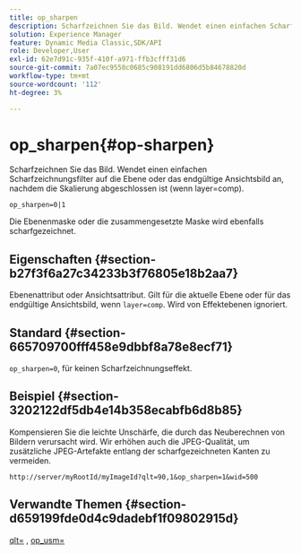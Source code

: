 ```yaml
---
title: op_sharpen
description: Scharfzeichnen Sie das Bild. Wendet einen einfachen Scharfzeichnungsfilter auf die Ebene oder das endgültige Ansichtsbild an, nachdem die Skalierung abgeschlossen ist (wenn layer=comp).
solution: Experience Manager
feature: Dynamic Media Classic,SDK/API
role: Developer,User
exl-id: 62e7d91c-935f-410f-a971-ffb3cfff31d6
source-git-commit: 7a07ec9550c0685c908191dd6806d5b84678820d
workflow-type: tm+mt
source-wordcount: '112'
ht-degree: 3%

---
```


# op_sharpen{#op-sharpen}

Scharfzeichnen Sie das Bild. Wendet einen einfachen Scharfzeichnungsfilter auf die Ebene oder das endgültige Ansichtsbild an, nachdem die Skalierung abgeschlossen ist (wenn layer=comp).

`op_sharpen=0|1`

Die Ebenenmaske oder die zusammengesetzte Maske wird ebenfalls scharfgezeichnet.

## Eigenschaften {#section-b27f3f6a27c34233b3f76805e18b2aa7}

Ebenenattribut oder Ansichtsattribut. Gilt für die aktuelle Ebene oder für das endgültige Ansichtsbild, wenn `layer=comp`. Wird von Effektebenen ignoriert.

## Standard {#section-665709700fff458e9dbbf8a78e8ecf71}

`op_sharpen=0`, für keinen Scharfzeichnungseffekt.

## Beispiel {#section-3202122df5db4e14b358ecabfb6d8b85}

Kompensieren Sie die leichte Unschärfe, die durch das Neuberechnen von Bildern verursacht wird. Wir erhöhen auch die JPEG-Qualität, um zusätzliche JPEG-Artefakte entlang der scharfgezeichneten Kanten zu vermeiden.

`http://server/myRootId/myImageId?qlt=90,1&op_sharpen=1&wid=500`

## Verwandte Themen {#section-d659199fde0d4c9dadebf1f09802915d}

[qlt=](../../../../../is-api/http-ref/image-serving-api-ref/c-http-protocol-reference/c-command-reference/r-is-http-qlt.md#reference-f69ed0758c784b0385d979820546d352) , [op_usm=](../../../../../is-api/http-ref/image-serving-api-ref/c-http-protocol-reference/c-command-reference/r-op-sharpen.md#reference-c32573230c6140f883efdaa201ea8541)
